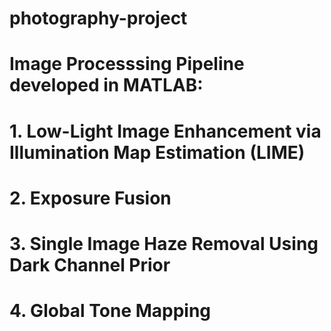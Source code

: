# photography-project

# Image Processsing Pipeline developed in MATLAB: 
# 1. Low-Light Image Enhancement via Illumination Map Estimation (LIME) 
# 2. Exposure Fusion 
# 3. Single Image Haze Removal Using Dark Channel Prior
# 4. Global Tone Mapping 

